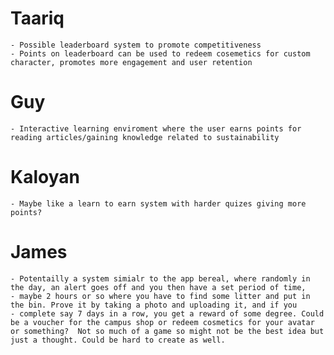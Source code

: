 # Taariq
    - Possible leaderboard system to promote competitiveness
    - Points on leaderboard can be used to redeem cosemetics for custom character, promotes more engagement and user retention

# Guy 
    - Interactive learning enviroment where the user earns points for reading articles/gaining knowledge related to sustainability 

# Kaloyan 
    - Maybe like a learn to earn system with harder quizes giving more points?

# James 
    - Potentailly a system simialr to the app bereal, where randomly in the day, an alert goes off and you then have a set period of time, 
    - maybe 2 hours or so where you have to find some litter and put in the bin. Prove it by taking a photo and uploading it, and if you
    - complete say 7 days in a row, you get a reward of some degree. Could be a voucher for the campus shop or redeem cosmetics for your avatar or something?  Not so much of a game so might not be the best idea but just a thought. Could be hard to create as well.
